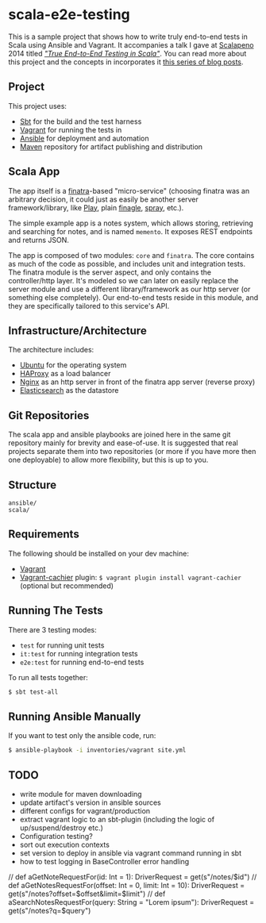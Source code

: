 # scala-e2e-testing

This is a sample project that shows how to write truly end-to-end tests in Scala using Ansible and Vagrant. It accompanies a talk I gave at [Scalapeno](http://www.scalapeno.org.il/) 2014 titled [*"True End-to-End Testing in Scala"*](http://www.scalapeno.org.il/#!orr-sella/czmu). You can read more about this project and the concepts in incorporates it [this series of blog posts](http://orrsella.com).

## Project

This project uses:

* [Sbt](http://www.scala-sbt.org/) for the build and the test harness
* [Vagrant](http://www.vagrantup.com/) for running the tests in
* [Ansible](http://www.ansible.com/) for deployment and automation
* [Maven](http://maven.apache.org/) repository for artifact publishing and distribution

## Scala App

The app itself is a [finatra](http://finatra.info/)-based "micro-service" (choosing finatra was an arbitrary decision, it could just as easily be another server framework/library, like [Play](https://playframework.com/), plain [finagle](https://twitter.github.io/finagle/), [spray](http://spray.io/), etc.).

The simple example app is a notes system, which allows storing, retrieving and searching for notes, and is named `memento`. It exposes REST endpoints and returns JSON.

The app is composed of two modules: `core` and `finatra`. The core contains as much of the code as possible, and includes unit and integration tests. The finatra module is the server aspect, and only contains the controller/http layer. It's modeled so we can later on easily replace the server module and use a different library/framework as our http server (or something else completely). Our end-to-end tests reside in this module, and they are specifically tailored to this service's API.

## Infrastructure/Architecture

The architecture includes:

* [Ubuntu](http://www.ubuntu.com/server) for the operating system
* [HAProxy](http://www.haproxy.org/) as a load balancer
* [Nginx](http://nginx.org/) as an http server in front of the finatra app server (reverse proxy)
* [Elasticsearch](http://www.elasticsearch.org/) as the datastore

## Git Repositories

The scala app and ansible playbooks are joined here in the same git repository mainly for brevity and ease-of-use. It is suggested that real projects separate them into two repositories (or more if you have more then one deployable) to allow more flexibility, but this is up to you.

## Structure

```
ansible/
scala/
```

## Requirements

The following should be installed on your dev machine:

* [Vagrant](https://www.vagrantup.com/downloads.html)
* [Vagrant-cachier](https://github.com/fgrehm/vagrant-cachier) plugin: `$ vagrant plugin install vagrant-cachier` (optional but recommended)

## Running The Tests

There are 3 testing modes:

* `test` for running unit tests
* `it:test` for running integration tests
* `e2e:test` for running end-to-end tests

To run all tests together:

```bash
$ sbt test-all
```

## Running Ansible Manually

If you want to test only the ansible code, run:

```bash
$ ansible-playbook -i inventories/vagrant site.yml
```

## TODO

- write module for maven downloading
- update artifact's version in ansible sources
- different configs for vagrant/production
- extract vagrant logic to an sbt-plugin (including the logic of up/suspend/destroy etc.)
- Configuration testing?
- sort out execution contexts
- set version to deploy in ansible via vagrant command running in sbt
- how to test logging in BaseController error handling

//  def aGetNoteRequestFor(id: Int = 1): DriverRequest = get(s"/notes/$id")
//  def aGetNotesRequestFor(offset: Int = 0, limit: Int = 10): DriverRequest = get(s"/notes?offset=$offset&limit=$limit")
//  def aSearchNotesRequestFor(query: String = "Lorem ipsum"): DriverRequest = get(s"/notes?q=$query")

